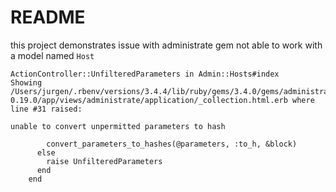 # README

this project demonstrates issue with administrate gem not able to work with a model named `Host`

```
ActionController::UnfilteredParameters in Admin::Hosts#index
Showing /Users/jurgen/.rbenv/versions/3.4.4/lib/ruby/gems/3.4.0/gems/administrate-0.19.0/app/views/administrate/application/_collection.html.erb where line #31 raised:

unable to convert unpermitted parameters to hash

        convert_parameters_to_hashes(@parameters, :to_h, &block)
      else
        raise UnfilteredParameters
      end
    end
```
